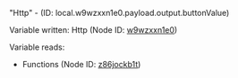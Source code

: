 "Http" - (ID: local.w9wzxxn1e0.payload.output.buttonValue)

Variable written:
Http (Node ID: [w9wzxxn1e0](../nodes/w9wzxxn1e0.md))

Variable reads:
* Functions (Node ID: [z86jockb1t](../nodes/z86jockb1t.md))
